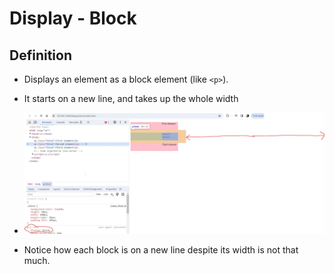 # Display - Block

## Definition

- Displays an element as a block element (like `<p>`).
- It starts on a new line, and takes up the whole width

- ![display block](./display-block.JPG)
- Notice how each block is on a new line despite its width is not that much.
